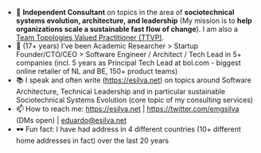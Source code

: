 * 🌱  **Independent Consultant** on topics in the area of **sociotechnical systems evolution, architecture, and leadership** (My mission is to **help organizations scale a sustainable fast flow of change**). I am also a [Team Topologies Valued Practitioner (TTVP)](https://teamtopologies.com/ttvp).
* 👣  (17+ years) I’ve been Academic Researcher > Startup Founder/CTO/CEO > Software Engineer / Architect / Tech Lead in 5+ companies (incl. 5 years as Principal Tech Lead at bol.com - biggest online retailer of NL and BE, 150+ product teams)
* 📚  I speak and often write (https://esilva.net) on topics around Software Architecture, Technical Leadership and in particular sustainable Sociotechnical Systems Evolution (core topic of my consulting services)
* 📫  How to reach me: https://esilva.net | https://twitter.com/emgsilva (DMs open) | eduardo@esilva.net
* 🕶  Fun fact: I have had address in 4 different countries (10+ different home addresses in fact) over the last 20 years
